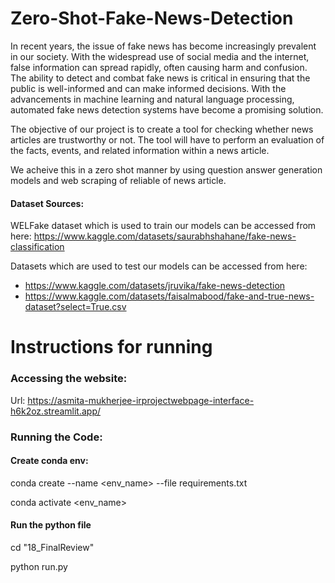 
# Zero-Shot-Fake-News-Detection

In recent years, the issue of fake news has become increasingly prevalent in our society. With the widespread use of social media and the internet, false information can spread rapidly, often causing harm and confusion. The ability to detect and combat fake news is critical in ensuring that the public is well-informed and can make informed decisions. With the advancements in machine learning and natural language processing, automated fake news detection systems have become a promising solution.

The objective of our project is to create a tool for checking whether news articles are trustworthy or not.
The tool will have to perform an evaluation of the facts, events, and related information within a news article.

We acheive this in a zero shot manner by using question answer generation models and web scraping of reliable of news article.

#### Dataset Sources:

WELFake dataset which is used to train our models can be accessed from here: https://www.kaggle.com/datasets/saurabhshahane/fake-news-classification

Datasets which are used to test our models can be accessed from here: <br>
- https://www.kaggle.com/datasets/jruvika/fake-news-detection
- https://www.kaggle.com/datasets/faisalmabood/fake-and-true-news-dataset?select=True.csv </br>

# Instructions for running

### Accessing the website:
Url: https://asmita-mukherjee-irprojectwebpage-interface-h6k2oz.streamlit.app/

### Running the Code:

#### Create conda env:
conda create --name <env_name> --file requirements.txt

conda activate <env_name>

#### Run the python file

cd "18_FinalReview"

python run.py
